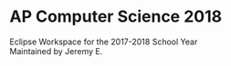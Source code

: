 # AP Computer Science 2018
Eclipse Workspace for the 2017-2018 School Year<br>Maintained by Jeremy E.
